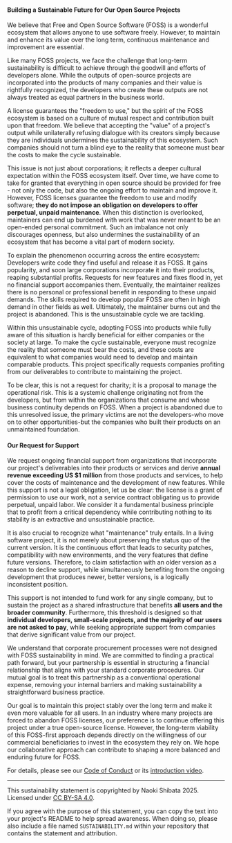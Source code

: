 #### Building a Sustainable Future for Our Open Source Projects

We believe that Free and Open Source Software (FOSS) is a wonderful
ecosystem that allows anyone to use software freely. However, to
maintain and enhance its value over the long term, continuous
maintenance and improvement are essential.

Like many FOSS projects, we face the challenge that long-term
sustainability is difficult to achieve through the goodwill and
efforts of developers alone. While the outputs of open-source projects
are incorporated into the products of many companies and their value
is rightfully recognized, the developers who create these outputs are
not always treated as equal partners in the business world.

A license guarantees the "freedom to use," but the spirit of the FOSS
ecosystem is based on a culture of mutual respect and contribution
built upon that freedom. We believe that accepting the "value" of a
project's output while unilaterally refusing dialogue with its
creators simply because they are individuals undermines the
sustainability of this ecosystem. Such companies should not turn a
blind eye to the reality that someone must bear the costs to make the
cycle sustainable.

This issue is not just about corporations; it reflects a deeper
cultural expectation within the FOSS ecosystem itself. Over time, we
have come to take for granted that everything in open source should be
provided for free - not only the code, but also the ongoing effort to
maintain and improve it. However, FOSS licenses guarantee the freedom
to use and modify software; **they do not impose an obligation on
developers to offer perpetual, unpaid maintenance**. When this
distinction is overlooked, maintainers can end up burdened with work
that was never meant to be an open-ended personal commitment. Such an
imbalance not only discourages openness, but also undermines the
sustainability of an ecosystem that has become a vital part of modern
society.

To explain the phenomenon occurring across the entire ecosystem:
Developers write code they find useful and release it as FOSS. It
gains popularity, and soon large corporations incorporate it into
their products, reaping substantial profits. Requests for new features
and fixes flood in, yet no financial support accompanies
them. Eventually, the maintainer realizes there is no personal or
professional benefit in responding to these unpaid demands. The skills
required to develop popular FOSS are often in high demand in other
fields as well. Ultimately, the maintainer burns out and the project
is abandoned. This is the unsustainable cycle we are tackling.

Within this unsustainable cycle, adopting FOSS into products while
fully aware of this situation is hardly beneficial for either
companies or the society at large. To make the cycle sustainable,
everyone must recognize the reality that someone must bear the costs,
and these costs are equivalent to what companies would need to develop
and maintain comparable products. This project specifically requests
companies profiting from our deliverables to contribute to maintaining
the project.

To be clear, this is not a request for charity; it is a proposal to
manage the operational risk. This is a systemic challenge originating
not from the developers, but from within the organizations that
consume and whose business continuity depends on FOSS. When a project
is abandoned due to this unresolved issue, the primary victims are not
the developers-who move on to other opportunities-but the companies
who built their products on an unmaintained foundation.

#### Our Request for Support

We request ongoing financial support from organizations that
incorporate our project's deliverables into their products or services
and derive **annual revenue exceeding US $1 million** from those
products and services, to help cover the costs of maintenance and the
development of new features. While this support is not a legal
obligation, let us be clear: the license is a grant of permission to
use our work, not a service contract obligating us to provide
perpetual, unpaid labor. We consider it a fundamental business
principle that to profit from a critical dependency while contributing
nothing to its stability is an extractive and unsustainable practice.

It is also crucial to recognize what "maintenance" truly entails. In a
living software project, it is not merely about preserving the status
quo of the current version. It is the continuous effort that leads to
security patches, compatibility with new environments, and the very
features that define future versions. Therefore, to claim satisfaction
with an older version as a reason to decline support, while
simultaneously benefiting from the ongoing development that produces
newer, better versions, is a logically inconsistent position.

This support is not intended to fund work for any single company, but
to sustain the project as a shared infrastructure that benefits **all
users and the broader community**. Furthermore, this threshold is
designed so that **individual developers, small-scale projects, and
the majority of our users are not asked to pay**, while seeking
appropriate support from companies that derive significant value from
our project.

We understand that corporate procurement processes were not designed
with FOSS sustainability in mind. We are committed to finding a
practical path forward, but your partnership is essential in
structuring a financial relationship that aligns with your standard
corporate procedures. Our mutual goal is to treat this partnership as
a conventional operational expense, removing your internal barriers
and making sustainability a straightforward business practice.

Our goal is to maintain this project stably over the long term and
make it even more valuable for all users. In an industry where many
projects are forced to abandon FOSS licenses, our preference is to
continue offering this project under a true open-source
license. However, the long-term viability of this FOSS-first approach
depends directly on the willingness of our commercial beneficiaries to
invest in the ecosystem they rely on. We hope our collaborative
approach can contribute to shaping a more balanced and enduring future
for FOSS.

For details, please see our [Code of
Conduct](https://github.com/shibatch/nofreelunch?tab=coc-ov-file) or
its [introduction video](https://youtu.be/35zFfdCuBII).

---

This sustainability statement is copyrighted by Naoki Shibata 2025.
Licensed under [CC BY-SA 4.0](https://creativecommons.org/licenses/by-sa/4.0/).

If you agree with the purpose of this statement, you can copy the text
into your project's README to help spread awareness. When doing so,
please also include a file named `SUSTAINABILITY.md` within your
repository that contains the statement and attribution.
